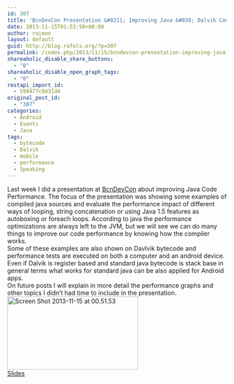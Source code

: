 ```yaml
---
id: 307
title: 'BcnDevCon Presentation &#8211; Improving Java &#038; Dalvik Code Performance'
date: 2013-11-15T01:53:50+00:00
author: raimon
layout: default
guid: http://blog.rafols.org/?p=307
permalink: /index.php/2013/11/15/bcndevcon-presentation-improving-java-dalvik-code-performance/
shareaholic_disable_share_buttons:
  - "0"
shareaholic_disable_open_graph_tags:
  - "0"
restapi_import_id:
  - 599477c8431d4
original_post_id:
  - "307"
categories:
  - Android
  - Events
  - Java
tags:
  - bytecode
  - Dalvik
  - mobile
  - performance
  - Speaking
---
```

Last week I did a presentation at <a href="http://bcndevcon.org/" target="_blank" rel="noopener noreferrer">BcnDevCon</a> about improving Java Code Performance. The focus of the presentation was showing some examples of compiled java sources and evaluate the performance impact of different ways of looping, string concatenation or using Java 1.5 features as autoboxing or foreach loops. According to java the performance optimizations are always left to the JVM, but we will see we can do many things to improve our code performance by knowing how the compiler works.  
Some of these examples are also shown on Davlvik bytecode and performance tests are executed on both a computer and an android device. Even if Dalvik is register based and standard java bytecode is stack base in general terms what works for standard java can be also applied for Android apps.  
On future posts I will explain in more detail the performance graphs and other topics I didn&#8217;t had time to include in the presentation.  
[<img loading="lazy" src="http://blog.rafols.org/wp-content/uploads/Screen-Shot-2013-11-15-at-00.51.53-300x168.png" alt="Screen Shot 2013-11-15 at 00.51.53" width="300" height="168" class="alignnone size-medium wp-image-311" />  
Slides](http://ec2-18-232-250-173.compute-1.amazonaws.com/wp-content/uploads/2013/11/improving-java-code-performance-bcndevcon_final.pdf)
